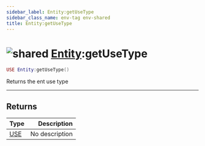 ```yaml
---
sidebar_label: Entity:getUseType
sidebar_class_name: env-tag env-shared
title: Entity:getUseType
---
```


# <img src='/img/wiki/shared.png' alt='shared' data-tag='env-tag' /> [Entity](../entity/README.md):getUseType

```lua
USE Entity:getUseType()
```

Returns the ent use type<br/>

-----------------
## Returns

| Type   | Description |
| ------ | ----------: |
| [USE](../use/README.md) | No description |

